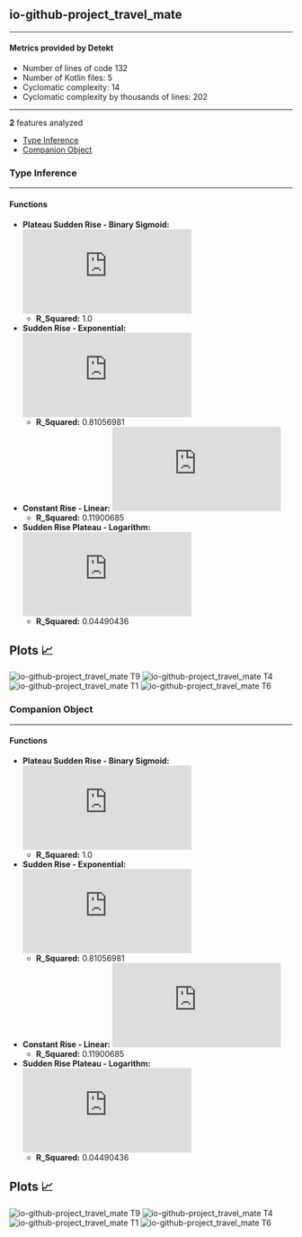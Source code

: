 ## io-github-project_travel_mate
----
#### Metrics provided by Detekt
* Number of lines of code 132
* Number of Kotlin files: 5
* Cyclomatic complexity: 14
* Cyclomatic complexity by thousands of lines: 202 

----
**2** features analyzed

*	<a href="#type_inference">Type Inference</a> 
*	<a href="#companion_object">Companion Object</a> 


### <a name="type_inference">Type Inference</a>
----
#### Functions
* **Plateau Sudden Rise - Binary Sigmoid:** ![equation](http://latex.codecogs.com/svg.latex?%5Cfrac%7B-2.0%7D%7B1%20&plus;%20%5Cepsilon%5E%28--45.261031%28x%20-139.500177%29%29%7D%20&plus;%208.0)
    * **R_Squared:** 1.0
* **Sudden Rise - Exponential:** ![equation](http://latex.codecogs.com/svg.latex?140.405436x%5E%7B1.232396%7D%20&plus;%205.987235)
    * **R_Squared:** 0.81056981
* **Constant Rise - Linear:** ![equation](http://latex.codecogs.com/svg.latex?0.003283x%20&plus;%205.843103)
    * **R_Squared:** 0.11900685
* **Sudden Rise Plateau - Logarithm:** ![equation](http://latex.codecogs.com/svg.latex?0.154354%5Clog_%7B5.581384%7D%28x%29%20&plus;%205.723657)
    * **R_Squared:** 0.04490436

**Plots** :chart_with_upwards_trend:
-----

![io-github-project_travel_mate T9](../plots/io-github-project_travel_mate_type_inference_T9.png)
![io-github-project_travel_mate T4](../plots/io-github-project_travel_mate_type_inference_T4.png)
![io-github-project_travel_mate T1](../plots/io-github-project_travel_mate_type_inference_T1.png)
![io-github-project_travel_mate T6](../plots/io-github-project_travel_mate_type_inference_T6.png)
### <a name="companion_object">Companion Object</a>
----
#### Functions
* **Plateau Sudden Rise - Binary Sigmoid:** ![equation](http://latex.codecogs.com/svg.latex?%5Cfrac%7B2.0%7D%7B1%20&plus;%20%5Cepsilon%5E%28-46.335226%28x%20-139.500757%29%29%7D%20&plus;%201.0)
    * **R_Squared:** 1.0
* **Sudden Rise - Exponential:** ![equation](http://latex.codecogs.com/svg.latex?140.405283x%5E%7B1.232382%7D%20&plus;%200.987232)
    * **R_Squared:** 0.81056981
* **Constant Rise - Linear:** ![equation](http://latex.codecogs.com/svg.latex?0.003283x%20&plus;%200.843103)
    * **R_Squared:** 0.11900685
* **Sudden Rise Plateau - Logarithm:** ![equation](http://latex.codecogs.com/svg.latex?0.511463%5Clog_%7B298.112929%7D%28x%29%20&plus;%200.723657)
    * **R_Squared:** 0.04490436

**Plots** :chart_with_upwards_trend:
-----

![io-github-project_travel_mate T9](../plots/io-github-project_travel_mate_companion_object_T9.png)
![io-github-project_travel_mate T4](../plots/io-github-project_travel_mate_companion_object_T4.png)
![io-github-project_travel_mate T1](../plots/io-github-project_travel_mate_companion_object_T1.png)
![io-github-project_travel_mate T6](../plots/io-github-project_travel_mate_companion_object_T6.png)
